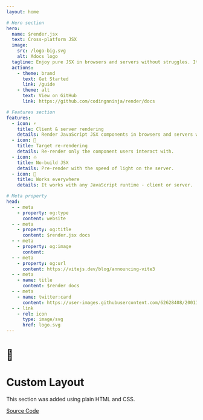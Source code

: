 ```yaml
---
layout: home

# Hero section
hero:
  name: $render.jsx
  text: Cross-platform JSX
  image:
    src: /logo-big.svg
    alt: Adocs logo
  tagline: Enjoy pure JSX in browsers and servers without struggles. It is stupid simple.
  actions:
    - theme: brand
      text: Get Started
      link: /guide
    - theme: alt
      text: View on GitHub
      link: https://github.com/codingnninja/render/docs

# Features section
features:
  - icon: ⚡️
    title: Client & server rendering
    details: Render JavaScript JSX components in browsers and servers with ease.
  - icon: 🎉
    title: Target re-rendering
    details: Re-render only the component users interact with.
  - icon: 🔥
    title: No-build JSX
    details: Pre-render with the speed of light on the server.
  - icon: 🎀
    title: Works everywhere
    details: It works with any JavaScript runtime - client or server.

# Meta property
head:
  - - meta
    - property: og:type
      content: website
  - - meta
    - property: og:title
      content: $render.jsx docs
  - - meta
    - property: og:image
      content: 
  - - meta
    - property: og:url
      content: https://vitejs.dev/blog/announcing-vite3
  - - meta
    - name: title
      content: $render docs
  - - meta
    - name: twitter:card
      content: https://user-images.githubusercontent.com/62628408/200117602-4b274d14-b1b2-4f61-8dcd-9f9482c677a0.png
  - - link
    - rel: icon
      type: image/svg
      href: logo.svg
---
```


<!-- Custom home layout -->
<div class="custom-layout">
  <h1>🏀</h1>
  <h1>Custom Layout</h1>
  <p>This section was added using plain HTML and CSS.</p>
  <a href="https://github.com/Evavic44/adocs/blob/main/docs/index.md#custom-layout" target="_blank" class="btn">Source Code</a>
</div>
